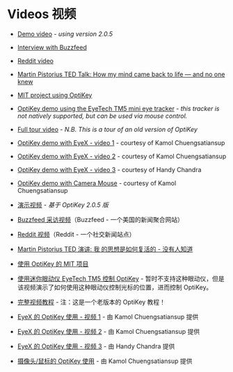 Videos
视频
======

* [Demo video](https://www.youtube.com/watch?v=HLkyORh7vKk) *- using version 2.0.5*
* [Interview with Buzzfeed](https://www.youtube.com/watch?v=JL0BHJecwMo)
* [Reddit video](https://youtu.be/03NFUMlXrf8)
* [Martin Pistorius TED Talk: How my mind came back to life — and no one knew](https://www.ted.com/talks/martin_pistorius_how_my_mind_came_back_to_life_and_no_one_knew?language=en)
* [MIT project using OptiKey](https://vimeo.com/148316508)
* [OptiKey demo using the EyeTech TM5 mini eye tracker](https://www.youtube.com/watch?v=1M7FVBuMcec) *- this tracker is not natively supported, but can be used via mouse control.*
* [Full tour video](http://youtu.be/zMod7oExCbY) *- N.B. This is a tour of an old version of OptiKey*
* [OptiKey demo with EyeX - video 1](https://youtu.be/L1uYSJNoK-o) - courtesy of Kamol Chuengsatiansup
* [OptiKey demo with EyeX - video 2](https://youtu.be/CkWBLHRYx94) - courtesy of Kamol Chuengsatiansup
* [OptiKey demo with EyeX - video 3](https://youtu.be/UTDgZo9hA-g) - courtesy of Handy Chandra
* [OptiKey demo with Camera Mouse](https://youtu.be/BqHeZAkjTJs) - courtesy of Kamol Chuengsatiansup


* [演示视频](https://www.youtube.com/watch?v=HLkyORh7vKk) *- 基于 OptiKey 2.0.5 版*
* [Buzzfeed 采访视频](https://www.youtube.com/watch?v=JL0BHJecwMo)（Buzzfeed - 一个美国的新闻聚合网站）
* [Reddit 视频](https://youtu.be/03NFUMlXrf8)（Reddit - 一个社交新闻站点）
* [Martin Pistorius TED 演讲: 我 的思想是如何复活的 - 没有人知道](https://www.ted.com/talks/martin_pistorius_how_my_mind_came_back_to_life_and_no_one_knew?language=en)
* [使用 OptiKey 的 MIT 项目](https://vimeo.com/148316508)
* [使用迷你眼动仪 EyeTech TM5 控制 OptiKey](https://www.youtube.com/watch?v=1M7FVBuMcec) - 暂时不支持这种眼动仪，但是该视频演示了如何使用这种眼动仪控制光标的位置，进而控制 OptiKey。
* [完整视频教程](http://youtu.be/zMod7oExCbY) - 注：这是一个老版本的 OptiKey 教程！
* [EyeX 的 OptiKey 使用 - 视频 1](https://youtu.be/L1uYSJNoK-o) - 由 Kamol Chuengsatiansup 提供
* [EyeX 的 OptiKey 使用 - 视频 2](https://youtu.be/CkWBLHRYx94) - 由 Kamol Chuengsatiansup 提供
* [EyeX 的 OptiKey 使用 - 视频 3](https://youtu.be/UTDgZo9hA-g) - 由 Handy Chandra 提供
* [摄像头/鼠标的 OptiKey 使用](https://youtu.be/BqHeZAkjTJs) - 由 Kamol Chuengsatiansup 提供
